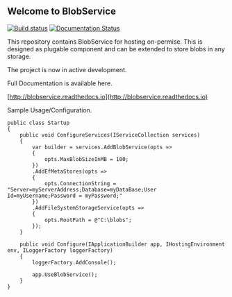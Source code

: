 ## Welcome to BlobService

[![Build status](https://ci.appveyor.com/api/projects/status/83uh2apqs8xh92o1?svg=true)](https://ci.appveyor.com/project/Aram/blobservice)
[![Documentation Status](https://readthedocs.org/projects/blobservice/badge/?version=latest)](http://blobservice.readthedocs.io/en/latest/?badge=latest)

This repository contains BlobService for hosting on-permise. 
This is designed as plugable component and can be extended to store blobs in any storage.

The project is now in active development.

Full Documentation is available here.

[http://blobservice.readthedocs.io](http://blobservice.readthedocs.io)


Sample Usage/Configuration.

    public class Startup
    {
        public void ConfigureServices(IServiceCollection services)
        {
            var builder = services.AddBlobService(opts =>
            {
                opts.MaxBlobSizeInMB = 100;
            })
            .AddEfMetaStores(opts =>
            {
                opts.ConnectionString = "Server=myServerAddress;Database=myDataBase;User Id=myUsername;Password = myPassword;"
            })
            .AddFileSystemStorageService(opts =>
            {
                opts.RootPath = @"C:\blobs";
            });
        }

        public void Configure(IApplicationBuilder app, IHostingEnvironment env, ILoggerFactory loggerFactory)
        {
            loggerFactory.AddConsole();

            app.UseBlobService();
        }
    }
